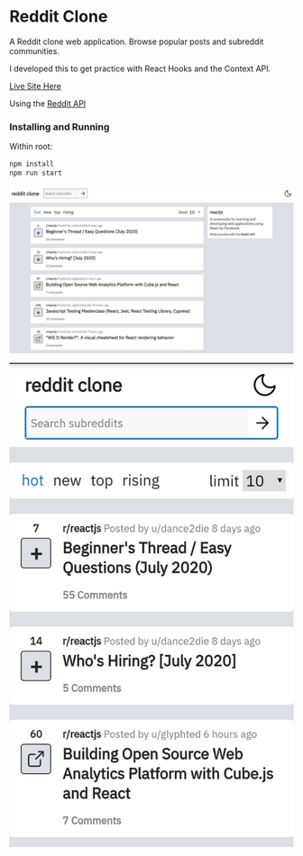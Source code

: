 # Reddit Clone

A Reddit clone web application. Browse popular posts and subreddit communities.

I developed this to get practice with React Hooks and the Context API.

[Live Site Here](https://reddit-clone.colingillespie.dev/)

Using the [Reddit API](https://reddit.com/dev/api)

### Installing and Running

Within root:

```
npm install
npm run start
```

![ReactJS Subreddit Page Desktop](https://github.com/gillescj/files/blob/master/reddit-clone-screenshot.png?raw=true)

![ReactJS Subreddit Page Mobile](https://github.com/gillescj/files/blob/master/mobile-reddit-clone-screenshot.jpg?raw=true)
